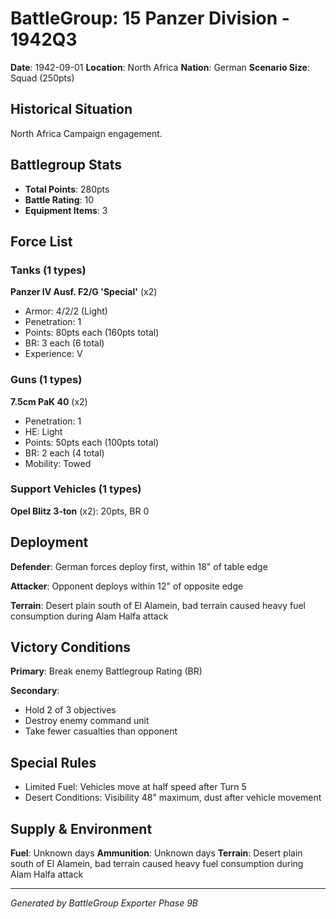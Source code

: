 # BattleGroup: 15 Panzer Division - 1942Q3

**Date**: 1942-09-01
**Location**: North Africa
**Nation**: German
**Scenario Size**: Squad (250pts)

## Historical Situation

North Africa Campaign engagement.

## Battlegroup Stats

- **Total Points**: 280pts
- **Battle Rating**: 10
- **Equipment Items**: 3

## Force List

### Tanks (1 types)

**Panzer IV Ausf. F2/G 'Special'** (x2)
- Armor: 4/2/2 (Light)
- Penetration: 1
- Points: 80pts each (160pts total)
- BR: 3 each (6 total)
- Experience: V

### Guns (1 types)

**7.5cm PaK 40** (x2)
- Penetration: 1
- HE: Light
- Points: 50pts each (100pts total)
- BR: 2 each (4 total)
- Mobility: Towed

### Support Vehicles (1 types)

**Opel Blitz 3-ton** (x2): 20pts, BR 0

## Deployment

**Defender**: German forces deploy first, within 18" of table edge

**Attacker**: Opponent deploys within 12" of opposite edge

**Terrain**: Desert plain south of El Alamein, bad terrain caused heavy fuel consumption during Alam Halfa attack

## Victory Conditions

**Primary**: Break enemy Battlegroup Rating (BR)

**Secondary**:
- Hold 2 of 3 objectives
- Destroy enemy command unit
- Take fewer casualties than opponent

## Special Rules

- Limited Fuel: Vehicles move at half speed after Turn 5
- Desert Conditions: Visibility 48" maximum, dust after vehicle movement

## Supply & Environment

**Fuel**: Unknown days
**Ammunition**: Unknown days
**Terrain**: Desert plain south of El Alamein, bad terrain caused heavy fuel consumption during Alam Halfa attack

---

*Generated by BattleGroup Exporter Phase 9B*
